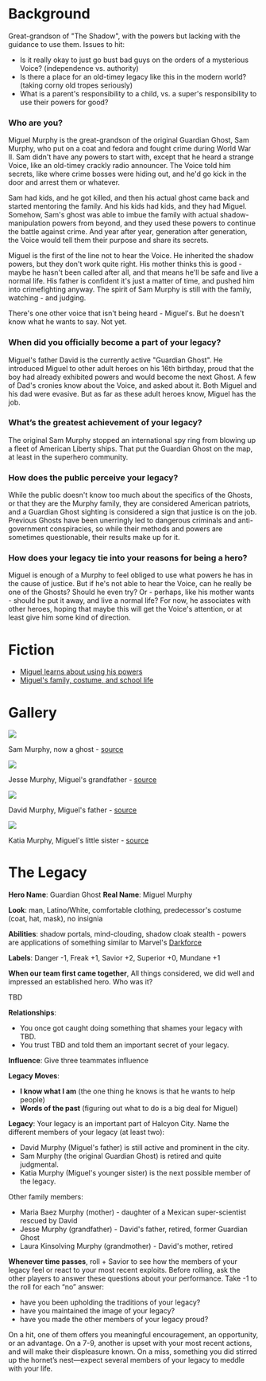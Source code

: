 <!-- TITLE: The Guardian Ghost -->
<!-- SUBTITLE: A fourth-generation Mystery Man -->

# Background
Great-grandson of "The Shadow", with the powers but lacking with the guidance to use them. Issues to hit:

* Is it really okay to just go bust bad guys on the orders of a mysterious Voice? (independence vs. authority)
* Is there a place for an old-timey legacy like this in the modern world? (taking corny old tropes seriously)
* What is a parent's responsibility to a child, vs. a super's responsibility to use their powers for good?

### Who are you?

Miguel Murphy is the great-grandson of the original Guardian Ghost, Sam Murphy, who put on a coat and fedora and fought crime during World War II. Sam didn't have any powers to start with, except that he heard a strange Voice, like an old-timey crackly radio announcer. The Voice told him secrets, like where crime bosses were hiding out, and he'd go kick in the door and arrest them or whatever.

Sam had kids, and he got killed, and then his actual ghost came back and started mentoring the family. And his kids had kids, and they had Miguel. Somehow, Sam's ghost was able to imbue the family with actual shadow-manipulation powers from beyond, and they used these powers to continue the battle against crime. And year after year, generation after generation, the Voice would tell them their purpose and share its secrets.

Miguel is the first of the line not to hear the Voice. He inherited the shadow powers, but they don't work quite right. His mother thinks this is good - maybe he hasn't been called after all, and that means he'll be safe and live a normal life. His father is confident it's just a matter of time, and pushed him into crimefighting anyway. The spirit of Sam Murphy is still with the family, watching - and judging.

There's one other voice that isn't being heard - Miguel's. But he doesn't know what he wants to say. Not yet.

### When did you officially become a part of your legacy?

Miguel's father David is the currently active "Guardian Ghost". He introduced Miguel to other adult heroes on his 16th birthday, proud that the boy had already exhibited powers and would become the next Ghost. A few of Dad's cronies know about the Voice, and asked about it. Both Miguel and his dad were evasive. But as far as these adult heroes know, Miguel has the job.

### What’s the greatest achievement of your legacy?

The original Sam Murphy stopped an international spy ring from blowing up a fleet of American Liberty ships. That put the Guardian Ghost on the map, at least in the superhero community.

### How does the public perceive your legacy?

While the public doesn't know too much about the specifics of the Ghosts, or that they are the Murphy family, they are considered American patriots, and a Guardian Ghost sighting is considered a sign that justice is on the job. Previous Ghosts have been unerringly led to dangerous criminals and anti-government conspiracies, so while their methods and powers are sometimes questionable, their results make up for it.

### How does your legacy tie into your reasons for being a hero?

Miguel is enough of a Murphy to feel obliged to use what powers he has in the cause of justice. But if he's not able to hear the Voice, can he really be one of the Ghosts? Should he even try? Or - perhaps, like his mother wants - should he put it away, and live a normal life? For now, he associates with other heroes, hoping that maybe this will get the Voice's attention, or at least give him some kind of direction.

# Fiction
* [Miguel learns about using his powers](guardian-ghost/lesson-1)
* [Miguel's family, costume, and school life](guardian-ghost/lesson-2)
# Gallery
![](/uploads/guardian-ghost/sam-murphy.jpg)

Sam Murphy, now a ghost - [source](http://crypticchroniclespodcast.com/entity-week-hat-man/)

![](/uploads/guardian-ghost/jesse-murphy.png)

Jesse Murphy, Miguel's grandfather - [source](https://ghostreconwildlands.gamepedia.com/El_Yayo)

![](/uploads/guardian-ghost/david-murphy.jpg)

David Murphy, Miguel's father - [source](https://intothefrayradio.com/Episodes/itf-66-hatman/)

![](/uploads/guardian-ghost/katia-murphy.jpg)

Katia Murphy, Miguel's little sister - [source](https://www.redbubble.com/people/nattalyara/works/28242905-teenager-girls-shadow-dog)
# The Legacy
**Hero Name**: Guardian Ghost
**Real Name**: Miguel Murphy

**Look**: man, Latino/White, comfortable clothing, predecessor's costume (coat, hat, mask), no insignia

**Abilities**: shadow portals, mind-clouding, shadow cloak stealth - powers are applications of something similar to Marvel's [Darkforce](https://en.wikipedia.org/wiki/Darkforce)

**Labels**: Danger -1, Freak +1, Savior +2, Superior +0, Mundane +1

**When our team first came together**, All things considered, we did well and impressed an established hero. Who was it?

TBD

**Relationships**:

* You once got caught doing something that shames your legacy with TBD.
* You trust TBD and told them an important secret of your legacy.

**Influence**: Give three teammates influence

**Legacy Moves**:

* **I know what I am** (the one thing he knows is that he wants to help people)
* **Words of the past** (figuring out what to do is a big deal for Miguel)

**Legacy**: Your legacy is an important part of Halcyon City. Name the different members of your legacy (at least two):

* David Murphy (Miguel's father) is still active and prominent in the city.
* Sam Murphy (the original Guardian Ghost) is retired and quite judgmental.
* Katia Murphy (Miguel's younger sister) is the next possible member of the legacy.

Other family members:

* Maria Baez Murphy (mother) - daughter of a Mexican super-scientist rescued by David
* Jesse Murphy (grandfather) - David's father, retired, former Guardian Ghost
* Laura Kinsolving Murphy (grandmother) - David's mother, retired

**Whenever time passes**, roll + Savior to see how the members of your legacy feel or react to your most recent exploits. Before rolling, ask the other players to answer these questions about your performance. Take -1 to the roll for each “no” answer:

* have you been upholding the traditions of your legacy?
* have you maintained the image of your legacy?
* have you made the other members of your legacy proud?

On a hit, one of them offers you meaningful encouragement, an opportunity, or an advantage. On a 7-9, another is upset with your most recent actions, and will make their displeasure known. On a miss, something you did stirred up the hornet’s nest—expect several members of your legacy to meddle with your life.